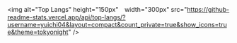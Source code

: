 <img alt="Top Langs" height="150px"　width="300px" src="https://github-readme-stats.vercel.app/api/top-langs/?username=yuichi04&layout=compact&count_private=true&show_icons=true&theme=tokyonight" />
